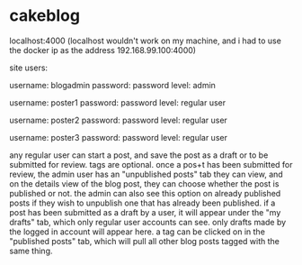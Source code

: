 # cakeblog

localhost:4000
(localhost wouldn't work on my machine, and i had to use the docker ip as the address 192.168.99.100:4000)


site users:

username: blogadmin
password: password
level: admin

username: poster1
password: password
level: regular user

username: poster2
password: password
level: regular user

username: poster3
password: password
level: regular user


any regular user can start a post, and save the post as a draft or to be submitted for review. tags are optional.
once a pos+t has been submitted for review, the admin user has an "unpublished posts" tab they can view, and on the details view of the blog post, they can choose whether the post is published or not. the admin can also see this option on already published posts if they wish to unpublish one that has already been published.
if a post has been submitted as a draft by a user, it will appear under the "my drafts" tab, which only regular user accounts can see. only drafts made by the logged in account will appear here.
a tag can be clicked on in the "published posts" tab, which will pull all other blog posts tagged with the same thing.
